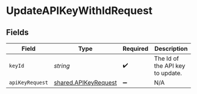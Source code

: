 # UpdateAPIKeyWithIdRequest


## Fields

| Field                                                        | Type                                                         | Required                                                     | Description                                                  |
| ------------------------------------------------------------ | ------------------------------------------------------------ | ------------------------------------------------------------ | ------------------------------------------------------------ |
| `keyId`                                                      | *string*                                                     | :heavy_check_mark:                                           | The Id of the API key to update.                             |
| `apiKeyRequest`                                              | [shared.APIKeyRequest](../../models/shared/apikeyrequest.md) | :heavy_minus_sign:                                           | N/A                                                          |